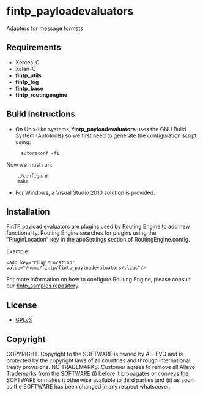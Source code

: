 fintp_payloadevaluators
=======================

Adapters for message formats

Requirements
------------
- Xerces-C
- Xalan-C
- **fintp_utils**
- **fintp_log**
- **fintp_base**
- **fintp_routingengine**

Build instructions
------------------
- On Unix-like systems, **fintp_payloadevaluators** uses the GNU Build System (Autotools) so we first need to generate the configuration script using:


        autoreconf -fi
Now we must run:

        ./configure
        make

- For Windows, a Visual Studio 2010 solution is provided.

Installation
------------
FinTP payload evaluators are plugins used by Routing Engine to add new functionality.
Routing Engine searches for plugins using the "PluginLocation" key in the appSettings section of RoutingEngine.config.

Example:

`<add key="PluginLocation" value="/home/fintp/fintp_payloadevaluators/.libs"/>`

For more information on how to configure Routing Engine, please consult our [fintp_samples repository](https://github.com/FinTP/fintp_samples).

License
-------
- [GPLv3](http://www.gnu.org/licenses/gpl-3.0.html)

Copyright
-------
COPYRIGHT.  Copyright to the SOFTWARE is owned by ALLEVO and is protected by the copyright laws of all countries and through international treaty provisions. 
NO TRADEMARKS.  Customer agrees to remove all Allevo Trademarks from the SOFTWARE (i) before it propagates or conveys the SOFTWARE or makes it otherwise available to third parties and (ii) as soon as the SOFTWARE has been changed in any respect whatsoever. 
